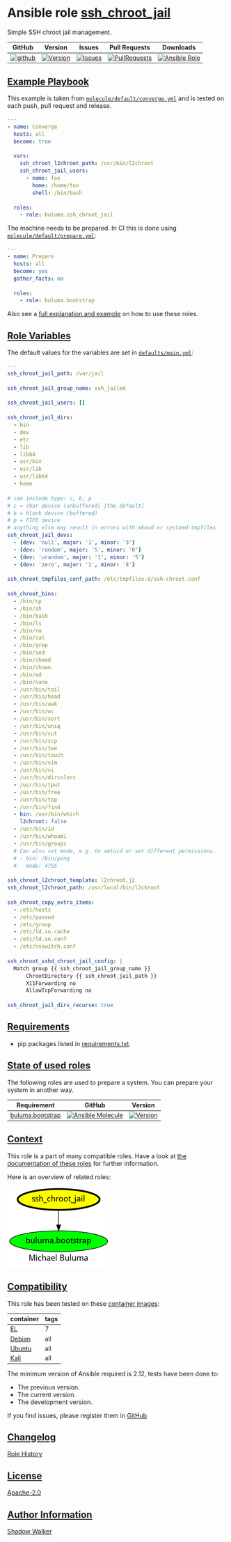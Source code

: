 # Ansible role [ssh_chroot_jail](https://galaxy.ansible.com/ui/standalone/roles/buluma/ssh_chroot_jail/documentation)

Simple SSH chroot jail management.

|GitHub|Version|Issues|Pull Requests|Downloads|
|------|-------|------|-------------|---------|
|[![github](https://github.com/buluma/ansible-role-ssh_chroot_jail/actions/workflows/molecule.yml/badge.svg)](https://github.com/buluma/ansible-role-ssh_chroot_jail/actions/workflows/molecule.yml)|[![Version](https://img.shields.io/github/release/buluma/ansible-role-ssh_chroot_jail.svg)](https://github.com/buluma/ansible-role-ssh_chroot_jail/releases/)|[![Issues](https://img.shields.io/github/issues/buluma/ansible-role-ssh_chroot_jail.svg)](https://github.com/buluma/ansible-role-ssh_chroot_jail/issues/)|[![PullRequests](https://img.shields.io/github/issues-pr-closed-raw/buluma/ansible-role-ssh_chroot_jail.svg)](https://github.com/buluma/ansible-role-ssh_chroot_jail/pulls/)|[![Ansible Role](https://img.shields.io/ansible/role/d/buluma/ssh_chroot_jail)](https://galaxy.ansible.com/ui/standalone/roles/buluma/ssh_chroot_jail/documentation)|

## [Example Playbook](#example-playbook)

This example is taken from [`molecule/default/converge.yml`](https://github.com/buluma/ansible-role-ssh_chroot_jail/blob/master/molecule/default/converge.yml) and is tested on each push, pull request and release.

```yaml
---
- name: Converge
  hosts: all
  become: true

  vars:
    ssh_chroot_l2chroot_path: /usr/bin/l2chroot
    ssh_chroot_jail_users:
      - name: foo
        home: /home/foo
        shell: /bin/bash

  roles:
    - role: buluma.ssh_chroot_jail
```

The machine needs to be prepared. In CI this is done using [`molecule/default/prepare.yml`](https://github.com/buluma/ansible-role-ssh_chroot_jail/blob/master/molecule/default/prepare.yml):

```yaml
---
- name: Prepare
  hosts: all
  become: yes
  gather_facts: no

  roles:
    - role: buluma.bootstrap
```

Also see a [full explanation and example](https://buluma.github.io/how-to-use-these-roles.html) on how to use these roles.

## [Role Variables](#role-variables)

The default values for the variables are set in [`defaults/main.yml`](https://github.com/buluma/ansible-role-ssh_chroot_jail/blob/master/defaults/main.yml):

```yaml
---
ssh_chroot_jail_path: /var/jail

ssh_chroot_jail_group_name: ssh_jailed

ssh_chroot_jail_users: []

ssh_chroot_jail_dirs:
  - bin
  - dev
  - etc
  - lib
  - lib64
  - usr/bin
  - usr/lib
  - usr/lib64
  - home

# can include type: c, b, p
# c = char device (unbuffered) [the default]
# b = block device (buffered)
# p = FIFO device
# anything else may result in errors with mknod or systemd-tmpfiles
ssh_chroot_jail_devs:
  - {dev: 'null', major: '1', minor: '3'}
  - {dev: 'random', major: '5', minor: '0'}
  - {dev: 'urandom', major: '1', minor: '5'}
  - {dev: 'zero', major: '1', minor: '8'}

ssh_chroot_tmpfiles_conf_path: /etc/tmpfiles.d/ssh-chroot.conf

ssh_chroot_bins:
  - /bin/cp
  - /bin/sh
  - /bin/bash
  - /bin/ls
  - /bin/rm
  - /bin/cat
  - /bin/grep
  - /bin/sed
  - /bin/chmod
  - /bin/chown
  - /bin/ed
  - /bin/nano
  - /usr/bin/tail
  - /usr/bin/head
  - /usr/bin/awk
  - /usr/bin/wc
  - /usr/bin/sort
  - /usr/bin/uniq
  - /usr/bin/cut
  - /usr/bin/scp
  - /usr/bin/tee
  - /usr/bin/touch
  - /usr/bin/vim
  - /usr/bin/vi
  - /usr/bin/dircolors
  - /usr/bin/tput
  - /usr/bin/free
  - /usr/bin/top
  - /usr/bin/find
  - bin: /usr/bin/which
    l2chroot: false
  - /usr/bin/id
  - /usr/bin/whoami
  - /usr/bin/groups
  # Can also set mode, e.g. to setuid or set different permissions.
  # - bin: /bin/ping
  #   mode: 4755

ssh_chroot_l2chroot_template: l2chroot.j2
ssh_chroot_l2chroot_path: /usr/local/bin/l2chroot

ssh_chroot_copy_extra_items:
  - /etc/hosts
  - /etc/passwd
  - /etc/group
  - /etc/ld.so.cache
  - /etc/ld.so.conf
  - /etc/nsswitch.conf

ssh_chroot_sshd_chroot_jail_config: |
  Match group {{ ssh_chroot_jail_group_name }}
      ChrootDirectory {{ ssh_chroot_jail_path }}
      X11Forwarding no
      AllowTcpForwarding no

ssh_chroot_jail_dirs_recurse: true
```

## [Requirements](#requirements)

- pip packages listed in [requirements.txt](https://github.com/buluma/ansible-role-ssh_chroot_jail/blob/master/requirements.txt).

## [State of used roles](#state-of-used-roles)

The following roles are used to prepare a system. You can prepare your system in another way.

| Requirement | GitHub | Version |
|-------------|--------|--------|
|[buluma.bootstrap](https://galaxy.ansible.com/buluma/bootstrap)|[![Ansible Molecule](https://github.com/buluma/ansible-role-bootstrap/actions/workflows/molecule.yml/badge.svg)](https://github.com/buluma/ansible-role-bootstrap/actions/workflows/molecule.yml)|[![Version](https://img.shields.io/github/release/buluma/ansible-role-bootstrap.svg)](https://github.com/shadowwalker/ansible-role-bootstrap)|

## [Context](#context)

This role is a part of many compatible roles. Have a look at [the documentation of these roles](https://buluma.github.io/) for further information.

Here is an overview of related roles:

![dependencies](https://raw.githubusercontent.com/buluma/ansible-role-ssh_chroot_jail/png/requirements.png "Dependencies")

## [Compatibility](#compatibility)

This role has been tested on these [container images](https://hub.docker.com/u/buluma):

|container|tags|
|---------|----|
|[EL](https://hub.docker.com/repository/docker/buluma/enterpriselinux/general)|7|
|[Debian](https://hub.docker.com/repository/docker/buluma/debian/general)|all|
|[Ubuntu](https://hub.docker.com/repository/docker/buluma/ubuntu/general)|all|
|[Kali](https://hub.docker.com/repository/docker/buluma/kali/general)|all|

The minimum version of Ansible required is 2.12, tests have been done to:

- The previous version.
- The current version.
- The development version.

If you find issues, please register them in [GitHub](https://github.com/buluma/ansible-role-ssh_chroot_jail/issues)

## [Changelog](#changelog)

[Role History](https://github.com/buluma/ansible-role-ssh_chroot_jail/blob/master/CHANGELOG.md)

## [License](#license)

[Apache-2.0](https://github.com/buluma/ansible-role-ssh_chroot_jail/blob/master/LICENSE)

## [Author Information](#author-information)

[Shadow Walker](https://buluma.github.io/)

